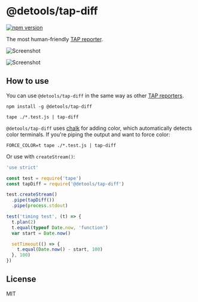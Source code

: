 # @detools/tap-diff

[![npm version](https://badge.fury.io/js/%40detools%2Ftap-diff.svg)](https://badge.fury.io/js/%40detools%2Ftap-diff)

The most human-friendly [TAP reporter](https://github.com/substack/tape#pretty-reporters).

![Screenshot](screenshot1.png)

![Screenshot](screenshot2.png)

## How to use

You can use `@detools/tap-diff` in the same way as other [TAP reporters](https://github.com/substack/tape#pretty-reporters).

```
npm install -g @detools/tap-diff
```

```
tape ./*.test.js | tap-diff
```

`@detools/tap-diff` uses [chalk](https://www.npmjs.com/package/chalk) for adding color, which automatically detects
color terminals. If you're piping the output and want to force color:

```
FORCE_COLOR=t tape ./*.test.js | tap-diff
```

Or use with `createStream()`:

```javascript
'use strict'

const test = require('tape')
const tapDiff = require('@detools/tap-diff')

test.createStream()
  .pipe(tapDiff())
  .pipe(process.stdout)

test('timing test', (t) => {
  t.plan(2)
  t.equal(typeof Date.now, 'function')
  var start = Date.now()

  setTimeout(() => {
    t.equal(Date.now() - start, 100)
  }, 100)
})
```

## License

MIT
